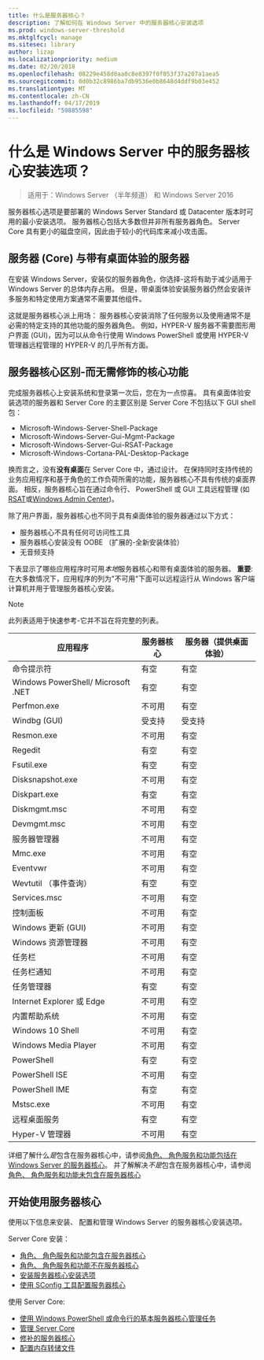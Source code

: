 ```yaml
---
title: 什么是服务器核心？
description: 了解如何在 Windows Server 中的服务器核心安装选项
ms.prod: windows-server-threshold
ms.mktglfcycl: manage
ms.sitesec: library
author: lizap
ms.localizationpriority: medium
ms.date: 02/20/2018
ms.openlocfilehash: 08229e458d0aa0c8e8397f0f053f37a207a1aea5
ms.sourcegitcommit: 0d0b32c8986ba7db9536e0b8648d4ddf9b03e452
ms.translationtype: MT
ms.contentlocale: zh-CN
ms.lasthandoff: 04/17/2019
ms.locfileid: "59885598"
---
```

# <a name="what-is-the-server-core-installation-option-in-windows-server"></a>什么是 Windows Server 中的服务器核心安装选项？

> 适用于：Windows Server （半年频道） 和 Windows Server 2016

服务器核心选项是要部署的 Windows Server Standard 或 Datacenter 版本时可用的最小安装选项。 服务器核心包括大多数但并非所有服务器角色。 Server Core 具有更小的磁盘空间，因此由于较小的代码库来减小攻击面。 

## <a name="server-core-vs-server-with-desktop-experience"></a>服务器 (Core) 与带有桌面体验的服务器 
在安装 Windows Server，安装仅的服务器角色，你选择-这将有助于减少适用于 Windows Server 的总体内存占用。 但是，带桌面体验安装服务器仍然会安装许多服务和特定使用方案通常不需要其他组件。 

这就是服务器核心派上用场： 服务器核心安装消除了任何服务以及使用通常不是必需的特定支持的其他功能的服务器角色。 例如，HYPER-V 服务器不需要图形用户界面 (GUI)，因为可以从命令行使用 Windows PowerShell 或使用 HYPER-V 管理器远程管理的 HYPER-V 的几乎所有方面。 

## <a name="the-server-core-difference---core-capabilities-without-the-frills"></a>服务器核心区别-而无需修饰的核心功能
完成服务器核心上安装系统和登录第一次后，您在为一点惊喜。 具有桌面体验安装选项的服务器和 Server Core 的主要区别是 Server Core 不包括以下 GUI shell 包：

- Microsoft-Windows-Server-Shell-Package
- Microsoft-Windows-Server-Gui-Mgmt-Package
- Microsoft-Windows-Server-Gui-RSAT-Package
- Microsoft-Windows-Cortana-PAL-Desktop-Package

换而言之，没有**没有桌面**在 Server Core 中，通过设计。 在保持同时支持传统的业务应用程序和基于角色的工作负荷所需的功能，服务器核心不具有传统的桌面界面。 相反，服务器核心旨在通过命令行、 PowerShell 或 GUI 工具远程管理 (如[RSAT](../../remote/remote-server-administration-tools.md)或[Windows Admin Center](../../manage/windows-admin-center/overview.md))。

除了用户界面，服务器核心也不同于具有桌面体验的服务器通过以下方式：

- 服务器核心不具有任何可访问性工具
- 服务器核心安装没有 OOBE （扩展的-全新安装体验）
- 无音频支持

下表显示了哪些应用程序时可用*本地*服务器核心和带有桌面体验的服务器。 **重要**:在大多数情况下，应用程序的列为"不可用"下面可以远程运行从 Windows 客户端计算机并用于管理服务器核心安装。

> [!NOTE]
> 此列表适用于快速参考-它并不旨在将完整的列表。


| 应用程序                     | 服务器核心     | 服务器（提供桌面体验） |
|------------------------------------|-----------------|--------------------------------|
| 命令提示符                     | 有空       | 有空                      |
| Windows PowerShell/ Microsoft .NET | 有空       | 有空                      |
| Perfmon.exe                        | 不可用  | 有空                      |
| Windbg (GUI)                         | 受支持       | 受支持                      |
| Resmon.exe                         | 不可用   | 有空                      |
| Regedit                            | 有空       | 有空                      |
| Fsutil.exe                         | 有空       | 有空                      |
| Disksnapshot.exe                   | 不可用   | 有空                      |
| Diskpart.exe                       | 有空       | 有空                      |
| Diskmgmt.msc                       | 不可用   | 有空                      |
| Devmgmt.msc                        | 不可用   | 有空                      |
| 服务器管理器                     | 不可用  | 有空                      |
| Mmc.exe                            | 不可用   | 有空                      |
| Eventvwr                           | 不可用  | 有空                      |
| Wevtutil （事件查询）           | 有空       | 有空                      |
| Services.msc                       | 不可用   | 有空                      |
| 控制面板                      | 不可用   | 有空                      |
| Windows 更新 (GUI)                 | 不可用 | 有空                      |
| Windows 资源管理器                   | 不可用   | 有空                      |
| 任务栏                            | 不可用   | 有空                      |
| 任务栏通知              | 不可用   | 有空                      |
| 任务管理器                            | 有空       | 有空                      |
| Internet Explorer 或 Edge          | 不可用   | 有空                      |
| 内置帮助系统               | 不可用   | 有空                      |
| Windows 10 Shell                   | 不可用   | 有空                      |
| Windows Media Player               | 不可用   | 有空                      |
| PowerShell                         | 有空       | 有空                      |
| PowerShell ISE                     | 不可用   | 有空                      |
| PowerShell IME                     | 有空       | 有空                      |
| Mstsc.exe                          | 不可用   | 有空                      |
| 远程桌面服务            | 有空       | 有空                      |
| Hyper-V 管理器                    | 不可用  | 有空                      |


详细了解什么*是*包含在服务器核心中，请参阅[角色、 角色服务和功能包括在 Windows Server 的服务器核心](server-core-roles-and-services.md)。 并了解解决*不是*包含在服务器核心中，请参阅[角色、 角色服务和功能未包含在服务器核心](server-core-removed-roles.md)

## <a name="get-started-using-server-core"></a>开始使用服务器核心
使用以下信息来安装、 配置和管理 Windows Server 的服务器核心安装选项。

Server Core 安装： 
- [角色、 角色服务和功能包含在服务器核心](server-core-roles-and-services.md)
- [角色、 角色服务和功能不在服务器核心](server-core-removed-roles.md)
- [安装服务器核心安装选项](../../get-started/getting-started-with-server-core.md)
- [使用 SConfig 工具配置服务器核心](../../get-started/sconfig-on-ws2016.md)

使用 Server Core:
- [使用 Windows PowerShell 或命令行的基本服务器核心管理任务](server-core-administer.md)
- [管理 Server Core](server-core-manage.md)
- [修补的服务器核心](server-core-servicing.md)
- [配置内存转储文件](server-core-memory-dump.md)